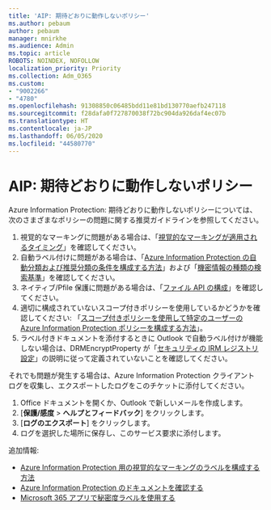 ```yaml
---
title: 'AIP: 期待どおりに動作しないポリシー'
ms.author: pebaum
author: pebaum
manager: mnirkhe
ms.audience: Admin
ms.topic: article
ROBOTS: NOINDEX, NOFOLLOW
localization_priority: Priority
ms.collection: Adm_O365
ms.custom:
- "9002266"
- "4780"
ms.openlocfilehash: 91308850c06485bdd11e81bd130770aefb247118
ms.sourcegitcommit: f28dafa0f727870038f72bc904da926daf4ec07b
ms.translationtype: HT
ms.contentlocale: ja-JP
ms.lasthandoff: 06/05/2020
ms.locfileid: "44580770"
---
```

# <a name="aip-policies-not-behaving-as-expected"></a>AIP: 期待どおりに動作しないポリシー

Azure Information Protection: 期待どおりに動作しないポリシーについては、次のさまざまなポリシーの問題に関する推奨ガイドラインを参照してください。

1. 視覚的なマーキングに問題がある場合は、「[視覚的なマーキングが適用されるタイミング](https://docs.microsoft.com/azure/information-protection/configure-policy-markings#when-visual-markings-are-applied)」を確認してください。
2. 自動ラベル付けに問題がある場合は、「[Azure Information Protection の自動分類および推奨分類の条件を構成する方法](https://docs.microsoft.com/azure/information-protection/configure-policy-classification)」および「[機密情報の種類の検索基準](https://docs.microsoft.com/microsoft-365/compliance/sensitive-information-type-entity-definitions)」を確認してください。
3. ネイティブ/Pfile 保護に問題がある場合は、「[ファイル API の構成](https://docs.microsoft.com/azure/information-protection/develop/file-api-configuration)」を確認してください。
4. 適切に構成されていないスコープ付きポリシーを使用しているかどうかを確認してください: 「[スコープ付きポリシーを使用して特定のユーザーの Azure Information Protection ポリシーを構成する方法](https://docs.microsoft.com/azure/information-protection/configure-policy-scope)」。
5. ラベル付きドキュメントを添付するときに Outlook で自動ラベル付けが機能しない場合は、DRMEncryptProperty が「[セキュリティの IRM レジストリ設定](https://docs.microsoft.com/deployoffice/security/protect-sensitive-messages-and-documents-by-using-irm-in-office#office-2016-irm-registry-key-options)」の説明に従って定義されていないことを確認してください。

それでも問題が発生する場合は、Azure Information Protection クライアント ログを収集し、エクスポートしたログをこのチケットに添付してください。

1. Office ドキュメントを開くか、Outlook で新しいメールを作成します。
2. [**保護/感度** > **へルプとフィードバック**] をクリックします。
3. [**ログのエクスポート**] をクリックします。
4. ログを選択した場所に保存し、このサービス要求に添付します。

追加情報:

- [Azure Information Protection 用の視覚的なマーキングのラベルを構成する方法](https://docs.microsoft.com/azure/information-protection/configure-policy-markings)
- [Azure Information Protection のドキュメントを確認する](https://docs.microsoft.com/azure/information-protection/what-is-information-protection)
- [Microsoft 365 アプリで秘密度ラベルを使用する](https://docs.microsoft.com/microsoft-365/compliance/sensitivity-labels-office-apps)

